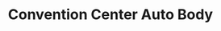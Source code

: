 ---
title: "Convention Center Auto Body"
url: /portland/convention-center-auto-body/
shop: Autowerkstatt
---